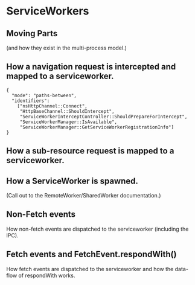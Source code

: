 # ServiceWorkers

## Moving Parts
(and how they exist in the multi-process model.)

## How a navigation request is intercepted and mapped to a serviceworker.

```searchfox-graph-v1
{
  "mode": "paths-between",
  "identifiers":
    ["nsHttpChannel::Connect",
     "HttpBaseChannel::ShouldIntercept",
     "ServiceWorkerInterceptController::ShouldPrepareForIntercept",
     "ServiceWorkerManager::IsAvailable",
     "ServiceWorkerManager::GetServiceWorkerRegistrationInfo"]
}
```

## How a sub-resource request is mapped to a serviceworker.

## How a ServiceWorker is spawned.
(Call out to the RemoteWorker/SharedWorker documentation.)

## Non-Fetch events
How non-fetch events are dispatched to the serviceworker (including the IPC).

## Fetch events and FetchEvent.respondWith()
How fetch events are dispatched to the serviceworker and how the data-flow of respondWith works.
